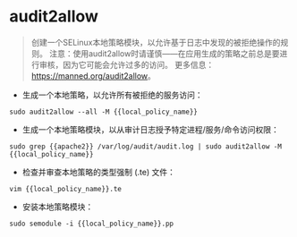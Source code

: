 # audit2allow

> 创建一个SELinux本地策略模块，以允许基于日志中发现的被拒绝操作的规则。
> 注意：使用audit2allow时请谨慎——在应用生成的策略之前总是要进行审核，因为它可能会允许过多的访问。
> 更多信息：<https://manned.org/audit2allow>。

- 生成一个本地策略，以允许所有被拒绝的服务访问：

`sudo audit2allow --all -M {{local_policy_name}}`

- 生成一个本地策略模块，以从审计日志授予特定进程/服务/命令访问权限：

`sudo grep {{apache2}} /var/log/audit/audit.log | sudo audit2allow -M {{local_policy_name}}`

- 检查并审查本地策略的类型强制 (.te) 文件：

`vim {{local_policy_name}}.te`

- 安装本地策略模块：

`sudo semodule -i {{local_policy_name}}.pp`